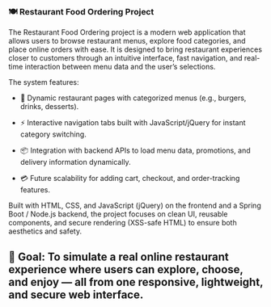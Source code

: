 ### 🍽️ Restaurant Food Ordering Project

The Restaurant Food Ordering project is a modern web application that allows users to browse restaurant menus, explore food categories, and place online orders with ease.
It is designed to bring restaurant experiences closer to customers through an intuitive interface, fast navigation, and real-time interaction between menu data and the user’s selections.

The system features:

* 🏪 Dynamic restaurant pages with categorized menus (e.g., burgers, drinks, desserts).

* ⚡ Interactive navigation tabs built with JavaScript/jQuery for instant category switching.

* 📦 Integration with backend APIs to load menu data, promotions, and delivery information dynamically.

* 💳 Future scalability for adding cart, checkout, and order-tracking features.

Built with HTML, CSS, and JavaScript (jQuery) on the frontend and a Spring Boot / Node.js backend, the project focuses on clean UI, reusable components, and secure rendering (XSS-safe HTML) to ensure both aesthetics and safety.

## 🧠 Goal: To simulate a real online restaurant experience where users can explore, choose, and enjoy — all from one responsive, lightweight, and secure web interface.
